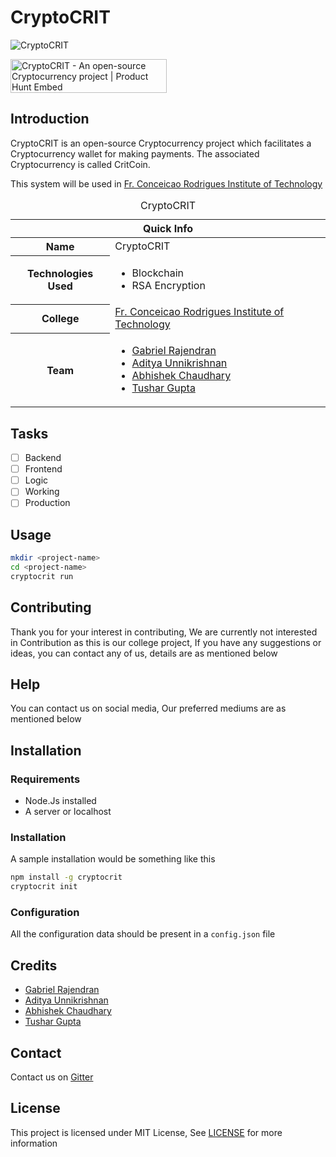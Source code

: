 # CryptoCRIT

![CryptoCRIT](https://theabbie.github.io/files/CryptoCRIT.png)

<a href="https://www.producthunt.com/posts/cryptocrit?utm_source=badge-featured&utm_medium=badge&utm_souce=badge-cryptocrit" target="_blank"><img src="https://api.producthunt.com/widgets/embed-image/v1/featured.svg?post_id=244180&theme=dark" alt="CryptoCRIT - An open-source Cryptocurrency project | Product Hunt Embed" style="width: 250px; height: 54px;" width="250px" height="54px" /></a>

## Introduction

CryptoCRIT is an open-source Cryptocurrency project which facilitates a Cryptocurrency wallet for making payments. The associated Cryptocurrency is called CritCoin.

This system will be used in [Fr. Conceicao Rodrigues Institute of Technology](https://www.fcrit.ac.in)

<table>
<caption>CryptoCRIT</caption>
<thead>
<tr>
<th colspan="2">Quick Info</th>
</tr>
</thead>
<tbody>
<tr><th scope='row'>Name</th><td>CryptoCRIT</td></tr>
<tr><th scope='row'>Technologies Used</th><td><ul><li>Blockchain</li><li>RSA Encryption</li></ul></td></tr>
<tr><th scope='row'>College</th><td><a href="https://www.fcrit.ac.in">Fr. Conceicao Rodrigues Institute of Technology</a></td></tr>
<tr><th scope='row'>Team</th>
<td>
<ul>
<li><a href="https://github.com/rgab1508">Gabriel Rajendran</a></li>
<li><a href="https://instagram.com/adi.unni">Aditya Unnikrishnan</a></li>
<li><a href="https://theabbie.github.io">Abhishek Chaudhary</a></li>
<li><a href="https://instagram.com/tushar_gupta_339">Tushar Gupta</a></li>
</ul>
</td>
</tr>
</tbody>
</table>

## Tasks

- [ ] Backend
- [ ] Frontend
- [ ] Logic
- [ ] Working
- [ ] Production

## Usage

```sh
mkdir <project-name>
cd <project-name>
cryptocrit run
```

## Contributing

Thank you for your interest in contributing, We are currently not interested in Contribution as this is our college project, If you have any suggestions or ideas, you can contact any of us, details are as mentioned below

## Help

You can contact us on social media, Our preferred mediums are as mentioned below

## Installation

### Requirements

* Node.Js installed
* A server or localhost

### Installation

A sample installation would be something like this

```sh
npm install -g cryptocrit
cryptocrit init
```

### Configuration

All the configuration data should be present in a `config.json` file

## Credits

* [Gabriel Rajendran](https://github.com/rgab1508)
* [Aditya Unnikrishnan](https://instagram.com/adi.unni)
* [Abhishek Chaudhary](https://theabbie.github.io)
* [Tushar Gupta](https://instagram.com/tushar_gupta_339)

## Contact

Contact us on [Gitter](https://gitter.im/CryptoCRIT/community)

## License

This project is licensed under MIT License, See [LICENSE](/LICENSE) for more information
